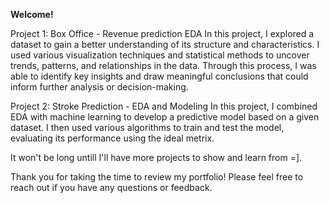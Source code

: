 **Welcome!**

Project 1: Box Office - Revenue prediction EDA
In this project, I explored a dataset to gain a better understanding of its structure and characteristics. I used various visualization techniques and statistical methods to uncover trends, patterns, and relationships in the data. Through this process, I was able to identify key insights and draw meaningful conclusions that could inform further analysis or decision-making.


Project 2: Stroke Prediction - EDA and Modeling
In this project, I combined EDA with machine learning to develop a predictive model based on a given dataset. I then used various algorithms to train and test the model, evaluating its performance using the ideal metrix.

It won't be long untill I'll have more projects to show and learn from =].

Thank you for taking the time to review my portfolio! Please feel free to reach out if you have any questions or feedback.
